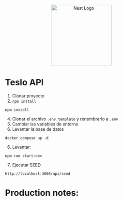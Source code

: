 <p align="center">
  <a href="http://nestjs.com/" target="blank"><img src="https://nestjs.com/img/logo-small.svg" width="200" alt="Nest Logo" /></a>
</p>

# Teslo API

1. Clonar proyecto
2. `npm install`
```
npm install
```
   
4. Clonar el archivo `.env.template` y renombrarlo a `.env`
5. Cambiar las variables de entorno
6. Levantar la base de datos

```
docker compose up -d
```

6. Levantar:

```
npm run start:dev

```

7. Ejecutar SEED

```
http://localhost:3000/api/seed
```

# Production notes:
